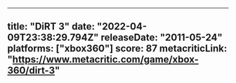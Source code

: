 
---
title: "DiRT 3"
date: "2022-04-09T23:38:29.794Z"
releaseDate: "2011-05-24"
platforms: ["xbox360"]
score: 87
metacriticLink: "https://www.metacritic.com/game/xbox-360/dirt-3"
---
